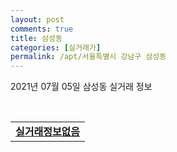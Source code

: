 ```yaml
---
layout: post
comments: true
title: 삼성동
categories: [실거래가]
permalink: /apt/서울특별시 강남구 삼성동
---
```


2021년 07월 05일 삼성동 실거래 정보

<script type="text/javascript">
  google.charts.load('current', {'packages':['corechart']});
  google.charts.setOnLoadCallback(drawChart);

  function drawChart() {
    var data = google.visualization.arrayToDataTable([['거래일', '매매', '전월세', '전매'], ['20-07', 14, 114, 0], ['20-08', 19, 83, 0], ['20-09', 10, 82, 0], ['20-10', 7, 97, 0], ['20-11', 40, 85, 0], ['20-12', 17, 101, 0], ['21-01', 25, 108, 0], ['21-02', 24, 88, 0], ['21-03', 13, 82, 0], ['21-04', 12, 55, 0], ['21-05', 15, 75, 0], ['21-06', 10, 48, 0], ['21-07', 0, 4, 0]]);

    var options = {
      title: '최근 유형별 거래량 추이',
      legend: { position: 'bottom' }
    };

    var chart = new google.visualization.LineChart(document.getElementById('columnchart_material'));
    chart.draw(data, (options));
  }
</script>

<div id="columnchart_material" style="width: 95%; margin-left: -35px; display: block"></div>
<br>
<table>
  <tr>
    <td colspan="4" style="font-weight: bold;"><a href="https://search.naver.com/search.naver?query=삼성동 실거래정보없음">실거래정보없음</a></td>
  </tr>
    
</table>
    